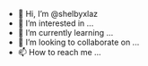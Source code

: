 - 👋 Hi, I’m @shelbyxlaz
- 👀 I’m interested in ...
- 🌱 I’m currently learning ...
- 💞️ I’m looking to collaborate on ...
- 📫 How to reach me ...

<!---
shelbyxlaz/shelbyxlaz is a ✨ special ✨ repository because its `README.md` (this file) appears on your GitHub profile.
You can click the Preview link to take a look at your changes.
--->
